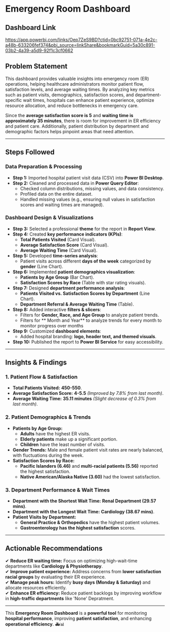# Emergency Room Dashboard

## Dashboard Link
https://app.powerbi.com/links/Oep7ZeS9BD?ctid=0bc92751-071a-4e2c-a48b-633206fef374&pbi_source=linkShare&bookmarkGuid=5a30c891-03b2-4a39-a5d9-92f1c3cf0662

## Problem Statement
This dashboard provides valuable insights into emergency room (ER) operations, helping healthcare administrators monitor patient flow, satisfaction levels, and average waiting times. By analyzing key metrics such as patient visits, demographics, satisfaction scores, and department-specific wait times, hospitals can enhance patient experience, optimize resource allocation, and reduce bottlenecks in emergency care.

Since the **average satisfaction score is 5** and **waiting time is approximately 35 minutes**, there is room for improvement in ER efficiency and patient care. Additionally, patient distribution by department and demographic factors helps pinpoint areas that need attention.

---

## Steps Followed

### **Data Preparation & Processing**
- **Step 1:** Imported hospital patient visit data (CSV) into **Power BI Desktop**.
- **Step 2:** Cleaned and processed data in **Power Query Editor**:
  - Checked column distributions, missing values, and data consistency.
  - Profiled data on the entire dataset.
  - Handled missing values (e.g., ensuring null values in satisfaction scores and waiting times are managed).

### **Dashboard Design & Visualizations**
- **Step 3:** Selected a professional **theme** for the report in **Report View**.
- **Step 4:** Created **key performance indicators (KPIs)**:
  - **Total Patients Visited** (Card Visual).
  - **Average Satisfaction Score** (Card Visual).
  - **Average Waiting Time** (Card Visual).
- **Step 5:** Developed **time-series analysis**:
  - Patient visits across different **days of the week** categorized by **gender** (Line Chart).
- **Step 6:** Implemented **patient demographics visualization**:
  - **Patients by Age Group** (Bar Chart).
  - **Satisfaction Scores by Race** (Table with star rating visuals).
- **Step 7:** Designed **department performance analysis**:
  - **Patients Visited vs. Satisfaction Scores by Department** (Line Chart).
  - **Department Referral & Average Waiting Time** (Table).
- **Step 8:** Added interactive **filters & slicers**:
  - Filters for **Gender, Race, and Age Group** to analyze patient trends.
  - Filters for ** Month and Year** to analyze trends for every month to monitor progress over months
- **Step 9:** Customized **dashboard elements**:
  - Added hospital branding: **logo, header text, and themed visuals**.
- **Step 10:** Published the report to **Power BI Service** for easy accessibility.

---

## Insights & Findings

### **1. Patient Flow & Satisfaction**
- **Total Patients Visited:** **450-550**.
- **Average Satisfaction Score:** **4-5.5** *(Improved by 7.8% from last month)*.
- **Average Waiting Time:** **35.11 minutes** *(Slight decrease of 0.3% from last month)*.

### **2. Patient Demographics & Trends**
- **Patients by Age Group:**
  - **Adults** have the highest ER visits.
  - **Elderly patients** make up a significant portion.
  - **Children** have the least number of visits.
- **Gender Trends:** Male and female patient visit rates are nearly balanced, with fluctuations during the week.
- **Satisfaction Scores by Race:**
  - **Pacific Islanders (6.46)** and **multi-racial patients (5.56)** reported the highest satisfaction.
  - **Native American/Alaska Native (3.60)** had the lowest satisfaction.

### **3. Department Performance & Wait Times**
- **Department with the Shortest Wait Time:** **Renal Department (29.57 mins)**.
- **Department with the Longest Wait Time:** **Cardiology (38.67 mins)**.
- **Patient Visits by Department:**
  - **General Practice & Orthopedics** have the highest patient volumes.
  - **Gastroenterology has the highest satisfaction** scores.

---

## Actionable Recommendations
✔ **Reduce ER waiting time:** Focus on optimizing high-wait-time departments like **Cardiology & Physiotherapy**.  
✔ **Improve patient experience:** Address concerns from **lower satisfaction racial groups** by evaluating their ER experience.  
✔ **Manage peak hours:** Identify **busy days (Monday & Saturday)** and allocate resources efficiently.  
✔ **Enhance ER efficiency:** Reduce patient backlogs by improving workflow in **high-traffic departments** like 'None' Depratment.  

---

This **Emergency Room Dashboard** is a **powerful tool** for monitoring **hospital performance**, improving **patient satisfaction**, and enhancing **operational efficiency**. 🚑📊

